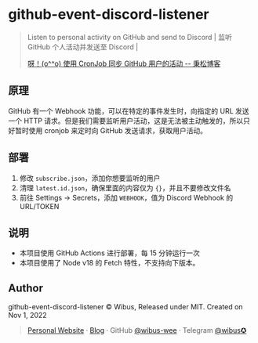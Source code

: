 # github-event-discord-listener

> Listen to personal activity on GitHub and send to Discord | 监听 GitHub 个人活动并发送至 Discord | 
>
> [呀！(o^^o) 使用 CronJob 同步 GitHub 用户的活动 -- 秉松博客](https://blog.wibus.ren/posts/programming/use-cronjob-to-listen-github-user-events)

## 原理

GitHub 有一个 Webhook 功能，可以在特定的事件发生时，向指定的 URL 发送一个 HTTP 请求。但是我们需要监听用户活动，这是无法被主动触发的，所以只好暂时使用 cronjob 来定时向 GitHub 发送请求，获取用户活动。

## 部署

1. 修改 `subscribe.json`，添加你想要监听的用户
2. 清理 `latest.id.json`，确保里面的内容仅为 `{}`，并且不要修改文件名
3. 前往 Settings -> Secrets，添加 `WEBHOOK`，值为 Discord Webhook 的 URL/TOKEN

## 说明

- 本项目使用 GitHub Actions 进行部署，每 15 分钟运行一次
- 本项目使用了 Node v18 的 Fetch 特性，不支持向下版本。

## Author

github-event-discord-listener © Wibus, Released under MIT. Created on Nov 1, 2022

> [Personal Website](http://iucky.cn/) · [Blog](https://blog.iucky.cn/) · GitHub [@wibus-wee](https://github.com/wibus-wee/) · Telegram [@wibus✪](https://t.me/wibus_wee)


